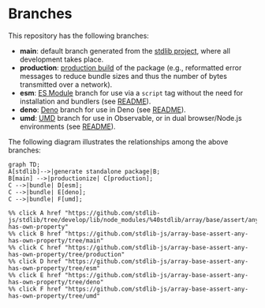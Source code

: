 <!--

@license Apache-2.0

Copyright (c) 2022 The Stdlib Authors.

Licensed under the Apache License, Version 2.0 (the "License");
you may not use this file except in compliance with the License.
You may obtain a copy of the License at

    http://www.apache.org/licenses/LICENSE-2.0

Unless required by applicable law or agreed to in writing, software
distributed under the License is distributed on an "AS IS" BASIS,
WITHOUT WARRANTIES OR CONDITIONS OF ANY KIND, either express or implied.
See the License for the specific language governing permissions and
limitations under the License.

-->

# Branches

This repository has the following branches:

-   **main**: default branch generated from the [stdlib project][stdlib-url], where all development takes place.
-   **production**: [production build][production-url] of the package (e.g., reformatted error messages to reduce bundle sizes and thus the number of bytes transmitted over a network).
-   **esm**: [ES Module][esm-url] branch for use via a `script` tag without the need for installation and bundlers (see [README][esm-readme]).
-   **deno**: [Deno][deno-url] branch for use in Deno (see [README][deno-readme]).
-   **umd**: [UMD][umd-url] branch for use in Observable, or in dual browser/Node.js environments (see [README][umd-readme]).

The following diagram illustrates the relationships among the above branches:

```mermaid
graph TD;
A[stdlib]-->|generate standalone package|B;
B[main] -->|productionize| C[production];
C -->|bundle| D[esm];
C -->|bundle| E[deno];
C -->|bundle| F[umd];

%% click A href "https://github.com/stdlib-js/stdlib/tree/develop/lib/node_modules/%40stdlib/array/base/assert/any-has-own-property"
%% click B href "https://github.com/stdlib-js/array-base-assert-any-has-own-property/tree/main"
%% click C href "https://github.com/stdlib-js/array-base-assert-any-has-own-property/tree/production"
%% click D href "https://github.com/stdlib-js/array-base-assert-any-has-own-property/tree/esm"
%% click E href "https://github.com/stdlib-js/array-base-assert-any-has-own-property/tree/deno"
%% click F href "https://github.com/stdlib-js/array-base-assert-any-has-own-property/tree/umd"
```

[stdlib-url]: https://github.com/stdlib-js/stdlib/tree/develop/lib/node_modules/%40stdlib/array/base/assert/any-has-own-property
[production-url]: https://github.com/stdlib-js/array-base-assert-any-has-own-property/tree/production
[deno-url]: https://github.com/stdlib-js/array-base-assert-any-has-own-property/tree/deno
[deno-readme]: https://github.com/stdlib-js/array-base-assert-any-has-own-property/blob/deno/README.md
[umd-url]: https://github.com/stdlib-js/array-base-assert-any-has-own-property/tree/umd
[umd-readme]: https://github.com/stdlib-js/array-base-assert-any-has-own-property/blob/umd/README.md
[esm-url]: https://github.com/stdlib-js/array-base-assert-any-has-own-property/tree/esm
[esm-readme]: https://github.com/stdlib-js/array-base-assert-any-has-own-property/blob/esm/README.md